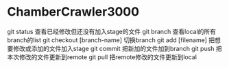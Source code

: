 # ChamberCrawler3000
git status 查看已经修改但还没有加入stage的文件
git branch 查看local的所有branch的list
git checkout [branch-name] 切换branch
git add [filename] 把想要修改或添加的文件加入stage
git commit 把新加的文件加到branch
git push 把本次修改的文件更新到remote
git pull 把remote修改的文件更新到local

